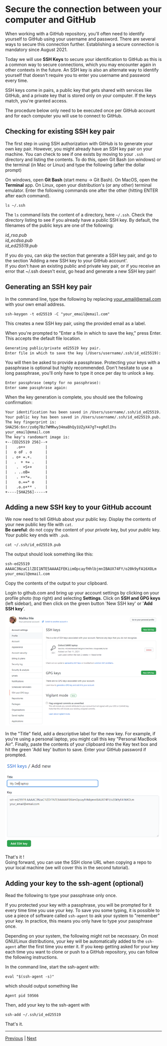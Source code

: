 # Secure the connection between your computer and GitHub

When working with a GitHub repository, you'll often need to identify yourself to GitHub using your username and password. There are several ways to secure this connection further. Establishing a secure connection is mandatory since August 2021. 

Today we will use **SSH Keys** to secure your identification to GitHub as this is a common way to secure connections, which you may encounter again in other contexts in the future. An SSH key is also an alternate way to identify yourself that doesn't require you to enter you username and password every time.

SSH keys come in pairs, a public key that gets shared with services like GitHub, and a private key that is stored only on your computer. If the keys match, you're granted access.

The procedure below only need to be executed once per GitHub account and for each computer you will use to connect to GitHub.

## Checking for existing SSH key pair
The first step in using SSH authorization with GitHub is to generate your own key pair. 
However, you might already have an SSH key pair on your machine. You can check to see if one exists by moving to your `.ssh` directory and listing the contents. To do this, open Git Bash (on windows) or the terminal (in Mac or Linux) and type the following (after the dollar prompt)

On windows, open **Git Bash** (start menu -> Git Bash). On MacOS, open
the **Terminal** app. On Linux, open your distribution's (or any
other) terminal emulator. Enter the following commands one after the
other (hitting ENTER after each command).

```
ls ~/.ssh
```

The `ls` command lists the content of a directory, here `~/.ssh`. Check the directory listing to see if you already have a public SSH key. By default, the filenames of the public keys are one of the following:

*id_rsa.pub*  
*id_ecdsa.pub*  
*id_ed25519.pub*  

If you do you, can skip the section that generate a SSH key pair, and go to the section 'Adding a new SSH key to your GitHub account'.  
If you don't have an existing public and private key pair, or if you receive an error that ~/.ssh doesn't exist, go head and generate a new SSH key pair!

## Generating an SSH key pair

In the command line, type the following by replacing your_email@email.com with your own email address.

```
ssh-keygen -t ed25519 -C "your_email@email.com"
```

This creates a new SSH key pair, using the provided email as a label.

When you're prompted to "Enter a file in which to save the key," press Enter. This accepts the default file location.

```
Generating public/private ed25519 key pair.  
Enter file in which to save the key (/Users/username/.ssh/id_ed25519):  
```

You will then be asked to provide a passphrase. Protecting your keys with a passphrase is optional but highly recommended. Don't hesitate to use a long passphrase, you'll only have to type it once per day to unlock a key.

```
Enter passphrase (empty for no passphrase):  
Enter same passphrase again:
```

When the key generation is complete, you should see the following confirmation:

```
Your identification has been saved in /Users/username/.ssh/id_ed25519.
Your public key has been saved in /Users/username/.ssh/id_ed25519.pub.
The key fingerprint is:
SHA256:6nr/zo0g7Bz7WMRwy34maBhQy1UZyX47gT+egRdlIhs your_email@email.com
The key's randomart image is:
+--[ED25519 256]--+
|    .o++         |
|   o oF . o      |
|  . o+ =.+.      |
|   .  + += .     |
|    .  +S++      |
|   . ..oB=       |
|    . ++*=.      |
|     o.==* o     |
|    .o.o+** .    |
+----[SHA256]-----+
```


## Adding a new SSH key to your GitHub account

We now need to tell GitHub about your public key. Display the contents of your new public key file with `cat`.  
**Be careful**: do not copy the content of your *private* key, but your *public* key. Your public key ends with `.pub`.

```
cat ~/.ssh/id_ed25519.pub
```

The output should look something like this:

```
ssh-ed25519 AAAAC3NzaC1lZDI1NTE5AAAAIFEKiimOpcayfHhlbjmnIBAUX74FY/o20k9yFA16XOLm your_email@email.com
```

Copy the contents of the output to your clipboard.

Login to github.com and bring up your account settings by clicking on your profile photo (top right) and selecting **Settings**. Click on **SSH and GPG keys** (left sidebar), and then click on the green button 'New SSH key' or '**Add SSH key**'.

![](./assets/ssh-key.png)

In the "Title" field, add a descriptive label for the new key. For example, if you're using a personal laptop, you might call this key "Personal MacBook Air". Finally, paste the contents of your clipboard into the Key text box and hit the green 'Add key' button to save. Enter your GitHub password if prompted.

![](./assets/add-ssh-key.png)

That's it !  
Going forward, you can use the SSH clone URL when copying a repo to your local machine (we will cover this in the second tutorial).

## Adding your key to the ssh-agent (optional)

Read the following to type your passphrase only once.

If you protected your key with a passphrase, you will be prompted
for it every time time you use your key. To save you some typing, it
is possible to use a piece of software called `ssh-agent` to ask your
system to "remember" your key. In practice, this means you only have
to type your passphrase once.

Depending on your system, the following might not be necessary. On
most GNU/Linux distributions, your key will be automatically added to
the `ssh-agent` after the first time you enter it. If you keep getting
asked for your key each time you want to clone or push to a GitHub
repository, you can follow the following instructions.

In the command line, start the ssh-agent with:

```
eval "$(ssh-agent -s)"
```

which should output something like
```
Agent pid 59566
```

Then, add your key to the ssh-agent with

```
ssh-add ~/.ssh/id_ed25519
```

That's it.

***

[Previous](./github.md) | [Next](./rstudio_project.md)


